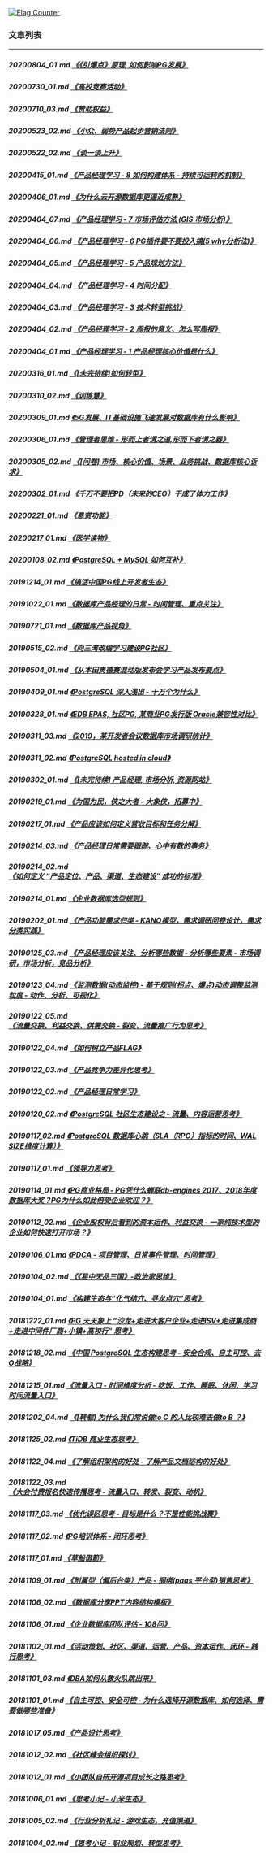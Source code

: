 <a rel="nofollow" href="http://info.flagcounter.com/h9V1"  ><img src="http://s03.flagcounter.com/count/h9V1/bg_FFFFFF/txt_000000/border_CCCCCC/columns_2/maxflags_12/viewers_0/labels_0/pageviews_0/flags_0/"  alt="Flag Counter"  border="0"  ></a>  
  
### 文章列表  
----  
##### 20200804_01.md   [《《引爆点》原理, 如何影响PG发展》](20200804_01.md)  
##### 20200730_01.md   [《高校竞赛活动》](20200730_01.md)  
##### 20200710_03.md   [《赞助权益》](20200710_03.md)  
##### 20200523_02.md   [《小众、弱势产品起步营销法则》](20200523_02.md)  
##### 20200522_02.md   [《谈一谈上升》](20200522_02.md)  
##### 20200415_01.md   [《产品经理学习 - 8 如何构建体系 - 持续可运转的机制》](20200415_01.md)  
##### 20200406_01.md   [《为什么云开源数据库更逼近成熟》](20200406_01.md)  
##### 20200404_07.md   [《产品经理学习 - 7 市场评估方法 (GIS 市场分析)》](20200404_07.md)  
##### 20200404_06.md   [《产品经理学习 - 6 PG插件要不要投入搞(5 why分析法)》](20200404_06.md)  
##### 20200404_05.md   [《产品经理学习 - 5 产品规划方法》](20200404_05.md)  
##### 20200404_04.md   [《产品经理学习 - 4 时间分配》](20200404_04.md)  
##### 20200404_03.md   [《产品经理学习 - 3 技术转型挑战》](20200404_03.md)  
##### 20200404_02.md   [《产品经理学习 - 2 周报的意义、怎么写周报》](20200404_02.md)  
##### 20200404_01.md   [《产品经理学习 - 1 产品经理核心价值是什么》](20200404_01.md)  
##### 20200316_01.md   [《[未完待续]如何转型》](20200316_01.md)  
##### 20200310_02.md   [《训练慧》](20200310_02.md)  
##### 20200309_01.md   [《5G发展、IT基础设施飞速发展对数据库有什么影响》](20200309_01.md)  
##### 20200306_01.md   [《管理者思维 - 形而上者谓之道,形而下者谓之器》](20200306_01.md)  
##### 20200305_02.md   [《[问卷] 市场、核心价值、场景、业务挑战、数据库核心诉求》](20200305_02.md)  
##### 20200302_01.md   [《千万不要把PD（未来的CEO）干成了体力工作》](20200302_01.md)  
##### 20200221_01.md   [《悬赏功能》](20200221_01.md)  
##### 20200217_01.md   [《医学读物》](20200217_01.md)  
##### 20200108_02.md   [《PostgreSQL + MySQL 如何互补》](20200108_02.md)  
##### 20191214_01.md   [《搞活中国PG线上开发者生态》](20191214_01.md)  
##### 20191022_01.md   [《数据库产品经理的日常 - 时间管理、重点关注》](20191022_01.md)  
##### 20190721_01.md   [《数据库产品视角》](20190721_01.md)  
##### 20190515_02.md   [《向三湾改编学习建设PG社区》](20190515_02.md)  
##### 20190504_01.md   [《从本田奥德赛混动版发布会学习产品发布要点》](20190504_01.md)  
##### 20190409_01.md   [《PostgreSQL 深入浅出 - 十万个为什么》](20190409_01.md)  
##### 20190328_01.md   [《EDB EPAS, 社区PG, 某商业PG发行版 Oracle兼容性对比》](20190328_01.md)  
##### 20190311_03.md   [《2019，某开发者会议数据库市场调研统计》](20190311_03.md)  
##### 20190311_02.md   [《PostgreSQL hosted in cloud》](20190311_02.md)  
##### 20190302_01.md   [《[未完待续] 产品经理, 市场分析, 资源网站》](20190302_01.md)  
##### 20190219_01.md   [《为国为民，侠之大者 - 大象侠，招募中》](20190219_01.md)  
##### 20190217_01.md   [《产品应该如何定义营收目标和任务分解》](20190217_01.md)  
##### 20190214_03.md   [《产品经理日常需要跟踪、心中有数的事务》](20190214_03.md)  
##### 20190214_02.md   [《如何定义 “产品定位、产品、渠道、生态建设” 成功的标准》](20190214_02.md)  
##### 20190214_01.md   [《企业数据库选型规则》](20190214_01.md)  
##### 20190202_01.md   [《产品功能需求归类 - KANO模型，需求调研问卷设计，需求分类实践》](20190202_01.md)  
##### 20190125_03.md   [《产品经理应该关注、分析哪些数据 - 分析哪些要素 - 市场调研，市场分析，竞品分析》](20190125_03.md)  
##### 20190123_04.md   [《监测数据(动态监控) - 基于规则(拐点、爆点)动态调整监测粒度 - 动作、分析、可视化》](20190123_04.md)  
##### 20190122_05.md   [《流量交换、利益交换、供需交换 - 裂变、流量推广行为思考》](20190122_05.md)  
##### 20190122_04.md   [《如何树立产品FLAG》](20190122_04.md)  
##### 20190122_03.md   [《产品竞争力差异化思考》](20190122_03.md)  
##### 20190122_02.md   [《产品经理日常学习》](20190122_02.md)  
##### 20190120_02.md   [《PostgreSQL 社区生态建设之 - 流量、内容运营思考》](20190120_02.md)  
##### 20190117_02.md   [《PostgreSQL 数据库心跳（SLA（RPO）指标的时间、WAL SIZE维度计算）》](20190117_02.md)  
##### 20190117_01.md   [《领导力思考》](20190117_01.md)  
##### 20190114_01.md   [《PG商业格局 - PG凭什么蝉联db-engines 2017、2018年度数据库大奖？PG为什么如此倍受企业欢迎？》](20190114_01.md)  
##### 20190112_02.md   [《企业股权背后看到的资本运作、利益交换 - 一家纯技术型的企业如何快速打开市场？》](20190112_02.md)  
##### 20190106_01.md   [《PDCA - 项目管理、日常事件管理、时间管理》](20190106_01.md)  
##### 20190104_02.md   [《《易中天品三国》-政治家思维》](20190104_02.md)  
##### 20190104_01.md   [《构建生态与“化气结穴、寻龙点穴”思考》](20190104_01.md)  
##### 20181222_01.md   [《PG 天天象上 “沙龙+走进大客户企业+走进ISV+走进集成商+走进中间件厂商+小镇+高校行” 思考》](20181222_01.md)  
##### 20181218_02.md   [《中国 PostgreSQL 生态构建思考 - 安全合规、自主可控、去O战略》](20181218_02.md)  
##### 20181215_01.md   [《流量入口 - 时间维度分析 - 吃饭、工作、睡眠、休闲、学习 时间流量入口》](20181215_01.md)  
##### 20181202_04.md   [《[转载] 为什么我们常说做to C 的人比较难去做to B ？》](20181202_04.md)  
##### 20181125_02.md   [《TiDB 商业生态思考》](20181125_02.md)  
##### 20181122_04.md   [《了解组织架构的好处 - 了解产品文档结构的好处》](20181122_04.md)  
##### 20181122_03.md   [《大会付费报名快速传播思考 - 流量入口、转发、裂变、动机》](20181122_03.md)  
##### 20181117_03.md   [《优化误区思考 - 目标是什么？不是性能挑战赛》](20181117_03.md)  
##### 20181117_02.md   [《PG培训体系 - 闭环思考》](20181117_02.md)  
##### 20181117_01.md   [《草船借箭》](20181117_01.md)  
##### 20181109_01.md   [《附属型（偏后台类）产品 - 捆绑(paas 平台型)销售思考》](20181109_01.md)  
##### 20181106_02.md   [《数据库分享PPT内容结构模板》](20181106_02.md)  
##### 20181106_01.md   [《企业数据库团队评估 - 108问》](20181106_01.md)  
##### 20181102_01.md   [《活动策划、社区、渠道、运营、产品、资本运作、闭环 - 践行思考》](20181102_01.md)  
##### 20181101_03.md   [《DBA如何从救火队跳出来》](20181101_03.md)  
##### 20181101_01.md   [《自主可控、安全可控 - 为什么选择开源数据库、如何选择、需要做哪些准备》](20181101_01.md)  
##### 20181017_05.md   [《产品设计思考》](20181017_05.md)  
##### 20181012_02.md   [《社区峰会组织探讨》](20181012_02.md)  
##### 20181012_01.md   [《小团队自研开源项目成长之路思考》](20181012_01.md)  
##### 20181006_01.md   [《思考小记 - 小米生态》](20181006_01.md)  
##### 20181005_02.md   [《行业分析札记 - 游戏生态，充值渠道》](20181005_02.md)  
##### 20181004_02.md   [《思考小记 - 职业规划、转型思考》](20181004_02.md)  
